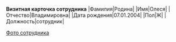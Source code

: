 **Визитная карточка сотрудника**
|Фамилия|Родина|
|Имя|Олеся|
|Отчество|Владимировна|
|Дата рождения|07.01.2004|
|Пол|Ж|
|Должность|сотрудник|


[Фото сотрудника]([https://bipbap.ru/wpcontent/uploads/2017/04/000f_7290754.jpg](https://funik.ru/wp-content/uploads/2018/10/17478da42271207e1d86.jpg))
